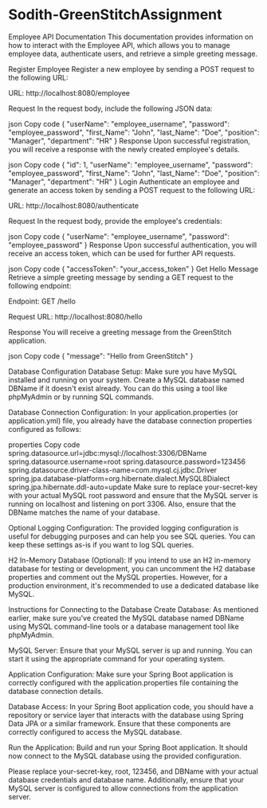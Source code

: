 # Sodith-GreenStitchAssignment

Employee API Documentation
This documentation provides information on how to interact with the Employee API, which allows you to manage employee data, authenticate users, and retrieve a simple greeting message.

Register Employee
Register a new employee by sending a POST request to the following URL:

URL: http://localhost:8080/employee

Request
In the request body, include the following JSON data:

json
Copy code
{
    "userName": "employee_username",
    "password": "employee_password",
    "first_Name": "John",
    "last_Name": "Doe",
    "position": "Manager",
    "department": "HR"
}
Response
Upon successful registration, you will receive a response with the newly created employee's details.

json
Copy code
{
    "id": 1,
    "userName": "employee_username",
    "password": "employee_password",
    "first_Name": "John",
    "last_Name": "Doe",
    "position": "Manager",
    "department": "HR"
}
Login
Authenticate an employee and generate an access token by sending a POST request to the following URL:

URL: http://localhost:8080/authenticate

Request
In the request body, provide the employee's credentials:

json
Copy code
{
    "userName": "employee_username",
    "password": "employee_password"
}
Response
Upon successful authentication, you will receive an access token, which can be used for further API requests.

json
Copy code
{
    "accessToken": "your_access_token"
}
Get Hello Message
Retrieve a simple greeting message by sending a GET request to the following endpoint:

Endpoint: GET /hello

Request
URL: http://localhost:8080/hello

Response
You will receive a greeting message from the GreenStitch application.

json
Copy code
{
    "message": "Hello from GreenStitch"
}


Database Configuration
Database Setup: Make sure you have MySQL installed and running on your system. Create a MySQL database named DBName if it doesn't exist already. You can do this using a tool like phpMyAdmin or by running SQL commands.

Database Connection Configuration: In your application.properties (or application.yml) file, you already have the database connection properties configured as follows:

properties
Copy code
spring.datasource.url=jdbc:mysql://localhost:3306/DBName
spring.datasource.username=root
spring.datasource.password=123456
spring.datasource.driver-class-name=com.mysql.cj.jdbc.Driver
spring.jpa.database-platform=org.hibernate.dialect.MySQL8Dialect
spring.jpa.hibernate.ddl-auto=update
Make sure to replace your-secret-key with your actual MySQL root password and ensure that the MySQL server is running on localhost and listening on port 3306. Also, ensure that the DBName matches the name of your database.

Optional Logging Configuration: The provided logging configuration is useful for debugging purposes and can help you see SQL queries. You can keep these settings as-is if you want to log SQL queries.

H2 In-Memory Database (Optional): If you intend to use an H2 in-memory database for testing or development, you can uncomment the H2 database properties and comment out the MySQL properties. However, for a production environment, it's recommended to use a dedicated database like MySQL.

Instructions for Connecting to the Database
Create Database: As mentioned earlier, make sure you've created the MySQL database named DBName using MySQL command-line tools or a database management tool like phpMyAdmin.

MySQL Server: Ensure that your MySQL server is up and running. You can start it using the appropriate command for your operating system.

Application Configuration: Make sure your Spring Boot application is correctly configured with the application.properties file containing the database connection details.

Database Access: In your Spring Boot application code, you should have a repository or service layer that interacts with the database using Spring Data JPA or a similar framework. Ensure that these components are correctly configured to access the MySQL database.

Run the Application: Build and run your Spring Boot application. It should now connect to the MySQL database using the provided configuration.

Please replace your-secret-key, root, 123456, and DBName with your actual database credentials and database name. Additionally, ensure that your MySQL server is configured to allow connections from the application server.

